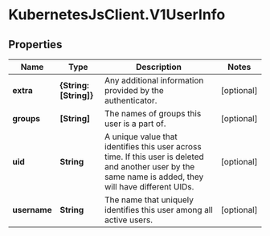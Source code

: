 # KubernetesJsClient.V1UserInfo

## Properties
Name | Type | Description | Notes
------------ | ------------- | ------------- | -------------
**extra** | **{String: [String]}** | Any additional information provided by the authenticator. | [optional] 
**groups** | **[String]** | The names of groups this user is a part of. | [optional] 
**uid** | **String** | A unique value that identifies this user across time. If this user is deleted and another user by the same name is added, they will have different UIDs. | [optional] 
**username** | **String** | The name that uniquely identifies this user among all active users. | [optional] 



